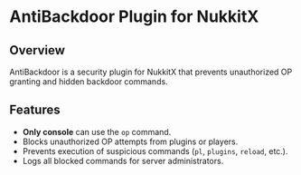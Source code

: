 # AntiBackdoor Plugin for NukkitX

## Overview
AntiBackdoor is a security plugin for NukkitX that prevents unauthorized OP granting and hidden backdoor commands.

## Features
- **Only console** can use the `op` command.
- Blocks unauthorized OP attempts from plugins or players.
- Prevents execution of suspicious commands (`pl`, `plugins`, `reload`, etc.).
- Logs all blocked commands for server administrators.


  
